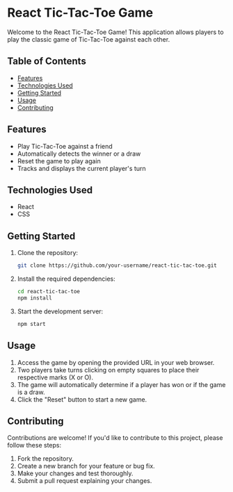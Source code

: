 # React Tic-Tac-Toe Game

Welcome to the React Tic-Tac-Toe Game! This application allows players to play the classic game of Tic-Tac-Toe against each other.

## Table of Contents

- [Features](#features)
- [Technologies Used](#technologies-used)
- [Getting Started](#getting-started)
- [Usage](#usage)
- [Contributing](#contributing)

## Features

- Play Tic-Tac-Toe against a friend
- Automatically detects the winner or a draw
- Reset the game to play again
- Tracks and displays the current player's turn

## Technologies Used

- React
- CSS

## Getting Started

1. Clone the repository:

   ```bash
   git clone https://github.com/your-username/react-tic-tac-toe.git
   ```

2. Install the required dependencies:

   ```bash
   cd react-tic-tac-toe
   npm install
   ```

3. Start the development server:

   ```bash
   npm start
   ```

## Usage

1. Access the game by opening the provided URL in your web browser.
2. Two players take turns clicking on empty squares to place their respective marks (X or O).
3. The game will automatically determine if a player has won or if the game is a draw.
4. Click the "Reset" button to start a new game.

## Contributing

Contributions are welcome! If you'd like to contribute to this project, please follow these steps:

1. Fork the repository.
2. Create a new branch for your feature or bug fix.
3. Make your changes and test thoroughly.
4. Submit a pull request explaining your changes.
